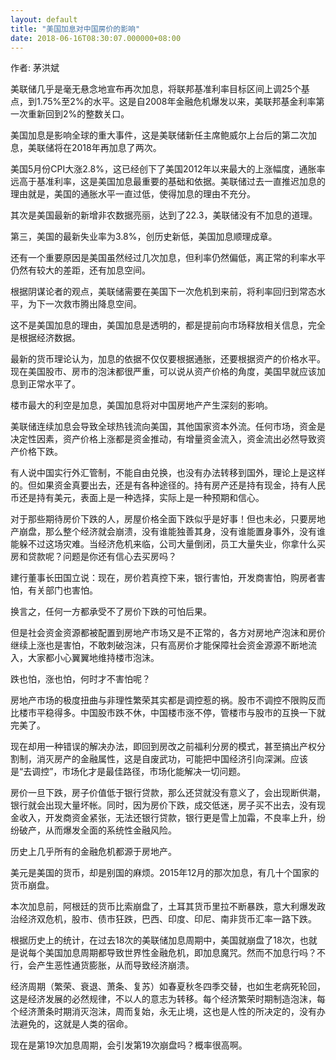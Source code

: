 ```yaml
---
layout: default
title: "美国加息对中国房价的影响"
date: 2018-06-16T08:30:07.000000+08:00
---
```


作者: 茅洪斌

美联储几乎是毫无悬念地宣布再次加息，将联邦基准利率目标区间上调25个基点，到1.75%至2%的水平。这是自2008年金融危机爆发以来，美联邦基金利率第一次重新回到2%的整数关口。

美国加息是影响全球的重大事件，这是美联储新任主席鲍威尔上台后的第二次加息，美联储将在2018年再加息了两次。

美国5月份CPI大涨2.8%，这已经创下了美国2012年以来最大的上涨幅度，通胀率远高于基准利率，这是美国加息最重要的基础和依据。美联储过去一直推迟加息的理由就是，美国的通胀水平一直过低，使得加息的理由不充分。

其次是美国最新的新增非农数据亮丽，达到了22.3，美联储没有不加息的道理。

第三，美国的最新失业率为3.8%，创历史新低，美国加息顺理成章。

还有一个重要原因是美国虽然经过几次加息，但利率仍然偏低，离正常的利率水平仍然有较大的差距，还有加息空间。

根据阴谋论者的观点，美联储需要在美国下一次危机到来前，将利率回归到常态水平，为下一次救市腾出降息空间。

这不是美国加息的理由，美国加息是透明的，都是提前向市场释放相关信息，完全是根据经济数据。

最新的货币理论认为，加息的依据不仅仅要根据通胀，还要根据资产的价格水平。现在美国股市、房市的泡沫都很严重，可以说从资产价格的角度，美国早就应该加息到正常水平了。

楼市最大的利空是加息，美国加息将对中国房地产产生深刻的影响。

美联储连续加息会导致全球热钱流向美国，其他国家资本外流。任何市场，资金是决定性因素，资产价格上涨都是资金推动，有增量资金流入，资金流出必然导致资产价格下跌。

有人说中国实行外汇管制，不能自由兑换，也没有办法转移到国外，理论上是这样的。但如果资金真要出去，还是有各种途径的。持有房产还是持有现金，持有人民币还是持有美元，表面上是一种选择，实际上是一种预期和信心。

对于那些期待房价下跌的人，房屋价格全面下跌似乎是好事！但也未必，只要房地产崩盘，那么整个经济就会崩溃，没有谁能独善其身，没有谁能置身事外，没有谁能躲不过这场灾难。当经济危机来临，公司大量倒闭，员工大量失业，你拿什么买房和贷款呢？问题是你还有信心去买房吗？

建行董事长田国立说：现在，房价若真控下来，银行害怕，开发商害怕，购房者害怕，有关部门也害怕。

换言之，任何一方都承受不了房价下跌的可怕后果。

但是社会资金资源都被配置到房地产市场又是不正常的，各方对房地产泡沫和房价继续上涨也是害怕，不敢刺破泡沫，只有高房价才能保障社会资金源源不断地流入，大家都小心翼翼地维持楼市泡沫。

跌也怕，涨也怕，何时才不害怕呢？

房地产市场的极度扭曲与非理性繁荣其实都是调控惹的祸。股市不调控不限购反而比楼市平稳得多。中国股市跌不休，中国楼市涨不停，管楼市与股市的互换一下就完美了。

现在却用一种错误的解决办法，即回到房改之前福利分房的模式，甚至搞出产权分割制，消灭房产的金融属性，这是自废武功，可能把中国经济引向深渊。应该是“去调控”，市场化才是最佳路径，市场化能解决一切问题。

房价一旦下跌，房子价值低于银行贷款，那么还贷就没有意义了，会出现断供潮，银行就会出现大量坏帐。同时，因为房价下跌，成交低迷，房子买不出去，没有现金收入，开发商资金紧张，无法还银行贷款，银行更是雪上加霜，不良率上升，纷纷破产，从而爆发全面的系统性金融风险。

历史上几乎所有的金融危机都源于房地产。

美元是美国的货币，却是别国的麻烦。2015年12月的那次加息，有几十个国家的货币崩盘。

本次加息前，阿根廷的货币比索崩盘了，土耳其货币里拉不断暴跌，意大利爆发政治经济双危机，股市、债市狂跌，巴西、印度、印尼、南非货币汇率一路下跌。

根据历史上的统计，在过去18次的美联储加息周期中，美国就崩盘了18次，也就是说每个美国加息周期都导致世界性金融危机，即加息魔咒。然而不加息行吗？不行，会产生恶性通货膨胀，从而导致经济崩溃。

经济周期（繁荣、衰退、萧条、复苏）如春夏秋冬四季交替，也如生老病死轮回，这是经济发展的必然规律，不以人的意志为转移。每个经济繁荣时期制造泡沫，每个经济萧条时期消灭泡沫，周而复始，永无止境，这也是人性的所决定的，没有办法避免的，这就是人类的宿命。

现在是第19次加息周期，会引发第19次崩盘吗？概率很高啊。

